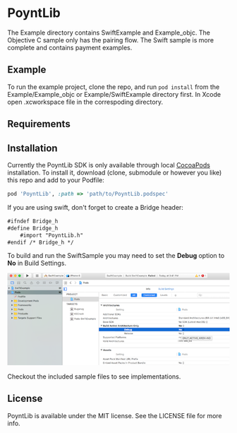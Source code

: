 # PoyntLib

The Example directory contains SwiftExample and Example_objc. The Objective C sample only has the pairing flow. The Swift sample is more complete and contains payment examples.

## Example

To run the example project, clone the repo, and run `pod install` from the Example/Example_objc or Example/SwiftExample directory first. In Xcode open .xcworkspace file in the correspoding directory.

## Requirements

## Installation

Currently the PoyntLib SDK is only available through local [CocoaPods](http://cocoapods.org) installation. To install
it, download (clone, submodule or however you like) this repo and add to your Podfile:

```ruby
pod 'PoyntLib', :path => 'path/to/PoyntLib.podspec'
```

If you are using swift, don't forget to create a Bridge header:

```
#ifndef Bridge_h
#define Bridge_h
	#import "PoyntLib.h"
#endif /* Bridge_h */

```
To build and run the SwiftSample you may need to set the **Debug** option to **No** in Build Settings.

![Build Settings](docs/img/builds_architecture.png)

Checkout the included sample files to see implementations.

## License

PoyntLib is available under the MIT license. See the LICENSE file for more info.
